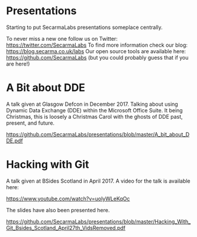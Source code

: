# Presentations

Starting to put SecarmaLabs presentations someplace centrally. 

To never miss a new one follow us on Twitter: https://twitter.com/SecarmaLabs
To find more information check our blog: https://blog.secarma.co.uk/labs
Our open source tools are available here: https://github.com/SecarmaLabs (but you could probably guess that if you are here!)

# A Bit about DDE

A talk given at Glasgow Defcon in December 2017. Talking about using Dynamic Data Exchange (DDE) within the Microsoft Office Suite. 
It being Christmas, this is loosely a Christmas Carol with the ghosts of DDE past, present, and future.

https://github.com/SecarmaLabs/presentations/blob/master/A_bit_about_DDE.pdf

# Hacking with Git

A talk given at BSides Scotland in April 2017. A video for the talk is available here:

https://www.youtube.com/watch?v=uolyWLeKqOc

The slides have also been presented here. 

https://github.com/SecarmaLabs/presentations/blob/master/Hacking_With_Git_Bsides_Scotland_April27th_VidsRemoved.pdf
